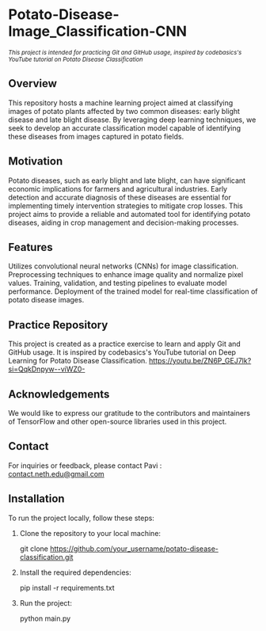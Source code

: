 # Potato-Disease-Image_Classification-CNN
<small> *This project is intended for practicing Git and GitHub usage, inspired by codebasics's YouTube tutorial on Potato Disease Classification* </small>

## Overview
This repository hosts a machine learning project aimed at classifying images of potato plants affected by two common diseases: early blight disease and late blight disease. By leveraging deep learning techniques, we seek to develop an accurate classification model capable of identifying these diseases from images captured in potato fields.
## Motivation
Potato diseases, such as early blight and late blight, can have significant economic implications for farmers and agricultural industries. Early detection and accurate diagnosis of these diseases are essential for implementing timely intervention strategies to mitigate crop losses. This project aims to provide a reliable and automated tool for identifying potato diseases, aiding in crop management and decision-making processes.
## Features
Utilizes convolutional neural networks (CNNs) for image classification.
Preprocessing techniques to enhance image quality and normalize pixel values.
Training, validation, and testing pipelines to evaluate model performance.
Deployment of the trained model for real-time classification of potato disease images.

## Practice Repository

This project is created as a practice exercise to learn and apply Git and GitHub usage. It is inspired by codebasics's YouTube tutorial on Deep Learning for Potato Disease Classification.
<https://youtu.be/ZN6P_GEJ7lk?si=QqkDnpyw--viWZ0->

## Acknowledgements

We would like to express our gratitude to the contributors and maintainers of TensorFlow and other open-source libraries used in this project.

## Contact

For inquiries or feedback, please contact Pavi : contact.neth.edu@gmail.com

## Installation

To run the project locally, follow these steps:

1. Clone the repository to your local machine:
   
   git clone https://github.com/your_username/potato-disease-classification.git
   

2. Install the required dependencies:
   
   pip install -r requirements.txt
   

3. Run the project:
   
   python main.py
   

